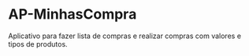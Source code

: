 # AP-MinhasCompra
Aplicativo para fazer lista de compras  e realizar compras com valores e tipos de produtos.
